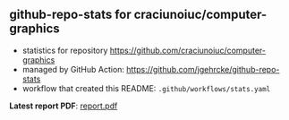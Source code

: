 ## github-repo-stats for craciunoiuc/computer-graphics

- statistics for repository https://github.com/craciunoiuc/computer-graphics
- managed by GitHub Action: https://github.com/jgehrcke/github-repo-stats
- workflow that created this README: `.github/workflows/stats.yaml`

**Latest report PDF**: [report.pdf](https://github.com/craciunoiuc/acs-homework-index/raw/repo_stats/craciunoiuc/computer-graphics/latest-report/report.pdf)

